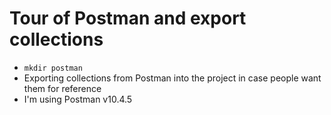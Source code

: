 # Tour of Postman and export collections

- `mkdir postman`
- Exporting collections from Postman into the project in case people want them for reference
- I'm using Postman v10.4.5
